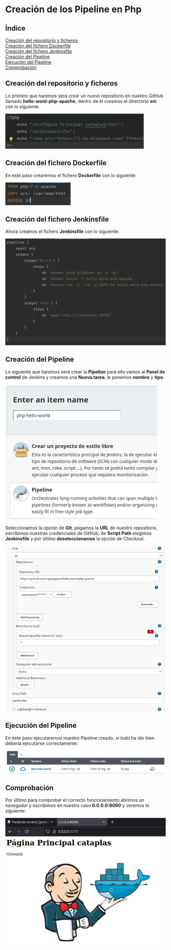 # **Creación de los Pipeline en Php**
    
## **Índice**
[Creación del repositorio y ficheros](#id1)<br>
[Creación del fichero Dockerfile](#id2)<br>
[Creación del fichero Jenkinsfile](#id3)<br>
[Creación del Pipeline](#id4)<br>
[Ejecución del Pipeline](#id5)<br>
[Comprobación](#id6)

## **Creación del repositorio y ficheros**<a name="id1"></a>
Lo primero que haremos será crear un nuevo repositorio en nuestro GitHub llamado **hello-word-php-apache**, dentro de él creamos el directorio **src** con lo siguiente.

![index.php](img/jenkins-php/1.png)

## **Creación del fichero Dockerfile**<a name="id2"></a>
En este paso crearemos el fichero **Dockerfile** con lo siguiente:

![Dockerfile](img/jenkins-php/2.png)

## **Creación del fichero Jenkinsfile**<a name="id3"></a>
Ahora creamos el fichero **Jenkinsfile** con lo siguiente:

![Jenkinsfile](img/jenkins-php/3.png)

## **Creación del Pipeline**<a name="id4"></a>
Lo siguiente que haremos será crear la **Pipeline** para ello vamos al **Panel de control** de Jenkins y creamos una **Nueva tarea**, le ponemos **nombre** y **tipo**.

![Creación Pipeline](img/jenkins-php/4.png)

Seleccionamos la opción de **Git**, pegamos la **URL** de nuestro repositorio, escribimos nuestras credenciales de GitHub, de **Script Path** elegimos **Jenkinsfile** y por último **deseleccionamos** la opción de Checkout.

![Opciones Pipeline](img/jenkins-php/5.png)

## **Ejecución del Pipeline**<a name="id5"></a>
En este paso ejecutaremos nuestro Pipeline creado, si todo ha ido bien debería ejecutarse correctamente.

![Ejecución Pipeline](img/jenkins-php/6.png)

## **Comprobación**<a name="id6"></a>
Por último para comprobar el correcto funcionamiento abrimos un navegador y escribimos en nuestro caso **0.0.0.0:8090** y veremos lo siguiente:

![Comprobación](img/jenkins-php/7.png)

